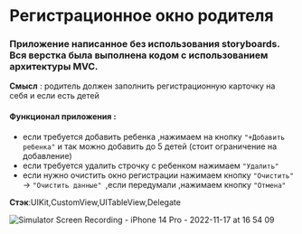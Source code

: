 # Регистрационное окно родителя

### Приложение написанное без использования storyboards. Вся верстка была выполнена кодом c использованием архитектуры MVC.

**Смысл** : родитель должен заполнить регистрационную карточку на себя и если есть детей

#### Функционал приложения :

- если требуется добавить ребенка ,нажимаем на кнопку ```"+Добавить ребенка"``` и так можно добавить до 5 детей (стоит ограничение на добавление)
- если требуется удалить строчку с ребенком нажимаем ```"Удалить"```
- если нужно очистить окно регистрации нажимаем кнопку ```"Очистить" ```-> ```"Очистить данные" ```,если передумали ,нажимаем кнопку ```"Отмена"```

**Стэк**:UIKit,СustomView,UITableView,Delegate

![Simulator Screen Recording - iPhone 14 Pro - 2022-11-17 at 16 54 09](https://user-images.githubusercontent.com/110721351/202465895-501dde47-c497-4d91-8b49-554fac9bc037.gif)








